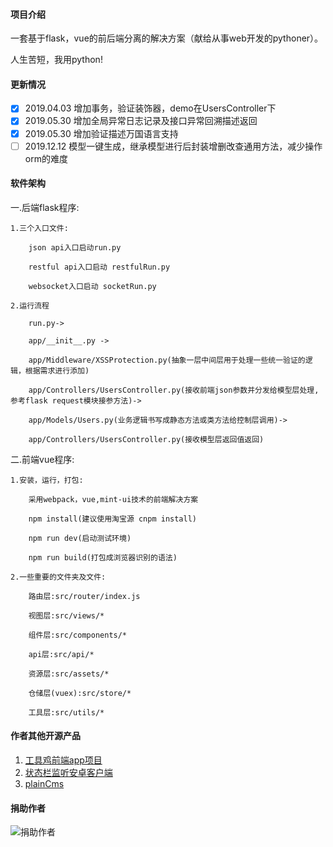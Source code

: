 <!--
 * @Author: hua
 * @Date: 2018-08-30 10:52:11
 * @LastEditors: hua
 * @LastEditTime: 2019-05-30 15:50:20
 -->
#### 项目介绍
一套基于flask，vue的前后端分离的解决方案（献给从事web开发的pythoner）。

人生苦短，我用python!

#### 更新情况
- [x] 2019.04.03 增加事务，验证装饰器，demo在UsersController下
- [x] 2019.05.30 增加全局异常日志记录及接口异常回溯描述返回
- [x] 2019.05.30 增加验证描述万国语言支持
- [ ] 2019.12.12 模型一键生成，继承模型进行后封装增删改查通用方法，减少操作orm的难度

#### 软件架构
一.后端flask程序:

	1.三个入口文件:

		json api入口启动run.py

		restful api入口启动 restfulRun.py

		websocket入口启动 socketRun.py	
	
	2.运行流程

		run.py->

		app/__init__.py ->

		app/Middleware/XSSProtection.py(抽象一层中间层用于处理一些统一验证的逻辑，根据需求进行添加)

		app/Controllers/UsersController.py(接收前端json参数并分发给模型层处理,参考flask request模块接参方法)->

		app/Models/Users.py(业务逻辑书写成静态方法或类方法给控制层调用)->

		app/Controllers/UsersController.py(接收模型层返回值返回)


二.前端vue程序:

	1.安装，运行，打包:

		采用webpack，vue,mint-ui技术的前端解决方案

		npm install(建议使用淘宝源 cnpm install)

		npm run dev(启动测试环境)

		npm run build(打包成浏览器识别的语法)

	2.一些重要的文件夹及文件:

		路由层:src/router/index.js

		视图层:src/views/*

		组件层:src/components/*

		api层:src/api/*

		资源层:src/assets/*

		仓储层(vuex):src/store/*

		工具层:src/utils/*

#### 作者其他开源产品
1. <a href="https://gitee.com/huashiyuting/tool_chicken" target="_blank">工具鸡前端app项目</a>
2. <a href="https://gitee.com/huashiyuting/status_bar_monitor" target="_blank">状态栏监听安卓客户端 </a>
3. <a href="https://gitee.com/huashiyuting/plainCms" target="_blank">plainCms</a>
#### 捐助作者
![捐助作者](https://images.gitee.com/uploads/images/2019/0124/105407_661d1190_1588193.png "mm_facetoface_collect_qrcode_1548297043215.png")	
